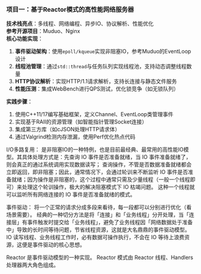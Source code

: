 ### **项目一：基于Reactor模式的高性能网络服务器**
**技术栈亮点**：多线程、网络编程、异步IO、协议解析、性能优化  
**参考开源项目**：Muduo、Nginx  
**核心功能实现**：  
1. **事件驱动架构**：使用`epoll/kqueue`实现非阻塞IO，参考Muduo的EventLoop设计  
2. **线程池管理**：通过`std::thread`与任务队列实现线程池，支持动态调整线程数量  
3. **HTTP协议解析**：实现HTTP/1.1请求解析，支持长连接与静态文件服务  
4. **性能压测**：集成WebBench进行QPS测试，优化锁竞争（如无锁队列）  

**实践步骤**：  
1. 使用C++11/17编写基础框架，定义Channel、EventLoop类管理事件  
2. 实现基于RAII的资源管理（如智能指针管理Socket连接）  
3. 集成第三方库（如cJSON处理HTTP请求体）  
4. 通过Valgrind检测内存泄漏，使用Perf优化热点代码  


I/O多路复用： 是非阻塞IO的一种特例，也是目前最经典、最常用的高性能IO模型。其具体处理方式是：先查询 IO 事件是否准备就绪，当 IO 事件准备就绪了，则会真正的通过系统调用实现数据读写；
查询操作，不管是否数据准备就绪都会立即返回，即非阻塞；因此，通常情况下，会通过轮训来不断监听 IO 事件是否准备就绪；因为操作是非阻塞的，这个过程中通常只需及少量线程（一般一个线程即可）来处理这个轮训操作，极大的解决阻塞模式下 IO 枯竭问题。
这种一个线程就可以监听所有网络连接的 IO 事件是否准备就绪的模式。

事件驱动：
将一个正常的请求分成多段来看待，每一段都可以分别进行优化（看场景需要）。
经典的一种切分方法是将「连接」和「业务线程」分开处理，当「连接层」有事件触发时提交给「业务线程」，避免了业务线程因「网络数据处于准备中」导致的长时间等待问题，节省线程资源，这就是大名鼎鼎的事件驱动模型。
IO 读写线程、业务线程工作时，必有数据可操作执行，不会在 IO 等待上浪费资源，这便是事件驱动的核心思想。

Reactor 是事件驱动模型的一种实现。
Reactor 模式由 Reactor 线程、Handlers 处理器两大角色组成。



